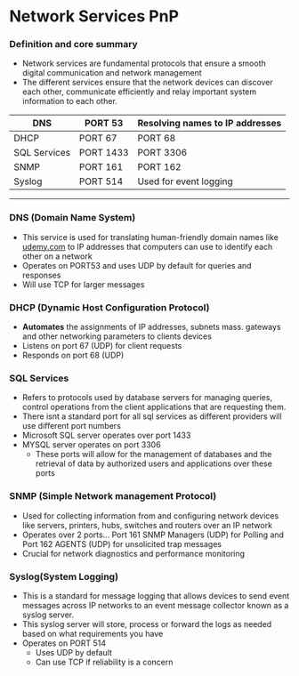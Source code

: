 # Network Services PnP

### Definition and core summary

- Network services are fundamental protocols that ensure a smooth digital communication and network management
- The different services ensure that the network devices can discover each other, communicate efficiently and relay important system information to each other.

| DNS | PORT 53 | Resolving names to IP addresses |
| --- | --- | --- |
| DHCP | PORT 67 | PORT 68 | Used for assigning network parameters  |
| SQL Services | PORT 1433 | PORT 3306 | Databased management and data querying |
| SNMP | PORT 161 | PORT 162 | Network management |
| Syslog | PORT 514 | Used for event logging |

---

### DNS (Domain Name System)

- This service is used for translating human-friendly domain names like [udemy.com](http://udemy.com) to IP addresses that computers can use to identify each other on a network
- Operates on PORT53 and uses UDP by default for queries and responses
- Will use TCP for larger messages

### DHCP (Dynamic Host Configuration Protocol)

- **Automates** the assignments of IP addresses, subnets mass. gateways and other networking parameters to clients devices
- Listens on port 67 (UDP) for client requests
- Responds on port 68 (UDP)

### SQL Services

- Refers to protocols used by database servers for managing queries, control operations from the client applications that are requesting them.
- There isnt a standard port for all sql services as different providers will use different port numbers
- Microsoft SQL server operates over port 1433
- MYSQL server operates on port 3306
    - These ports will allow for the management of databases and the retrieval of data by authorized users and applications over these ports

### SNMP (Simple Network management Protocol)

- Used for collecting information from and configuring network devices like servers, printers, hubs, switches and routers over an IP network
- Operates over 2 ports… Port 161 SNMP Managers (UDP) for Polling and Port 162 AGENTS (UDP) for unsolicited trap messages
- Crucial for network diagnostics and performance monitoring

### Syslog(System Logging)

- This is a standard for message logging that allows devices to send event messages across IP networks to an event message collector known as a syslog server.
- This syslog server will store, process or forward the logs as needed based on what requirements you have
- Operates on PORT 514
    - Uses UDP by default
    - Can use TCP if reliability is a concern